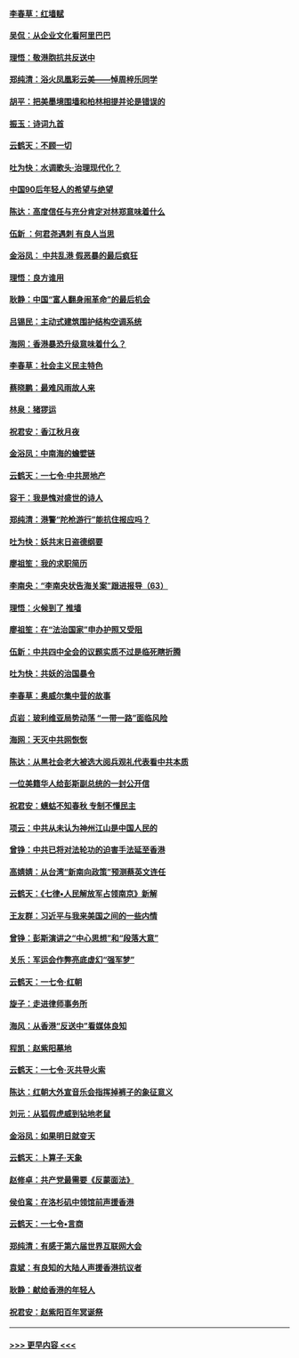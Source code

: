 #### [李春草：红墙赋](../pages/nsc993/n11646389.md?t=11120001) 
#### [吴侃：从企业文化看阿里巴巴](../pages/nsc993/n11645476.md?t=11120001) 
#### [理悟：敬港胞抗共反送中](../pages/nsc993/n11645466.md?t=11120001) 
#### [郑纯清：浴火凤凰彩云美——悼周梓乐同学](../pages/nsc993/n11645155.md?t=11120001) 
#### [胡平：把美墨境围墙和柏林相提并论是错误的](../pages/nsc993/n11645134.md?t=11120001) 
#### [振玉：诗词九首](../pages/nsc993/n11644081.md?t=11120001) 
#### [云鹤天：不顾一切](../pages/nsc993/n11643508.md?t=11120001) 
#### [吐为快：水调歌头·治理现代化？](../pages/nsc993/n11643485.md?t=11120001) 
#### [中国90后年轻人的希望与绝望](../pages/nsc993/n11642317.md?t=11120001) 
#### [陈达：高度信任与充分肯定对林郑意味着什么](../pages/nsc993/n11641441.md?t=11120001) 
#### [伍新 ：何君尧遇刺 有良人当思](../pages/nsc993/n11641503.md?t=11120001) 
#### [金浴凤： 中共乱港  假恶暴的最后疯狂](../pages/nsc993/n11641495.md?t=11120001) 
#### [理悟：良方谁用](../pages/nsc993/n11641463.md?t=11120001) 
#### [耿静：中国“富人翻身闹革命”的最后机会](../pages/nsc993/n11640655.md?t=11120001) 
#### [吕锡民：主动式建筑围护结构空调系统](../pages/nsc993/n11640168.md?t=11120001) 
#### [海网：香港暴恐升级意味着什么？](../pages/nsc993/n11635904.md?t=11120001) 
#### [李春草：社会主义民主特色](../pages/nsc993/n11634657.md?t=11120001) 
#### [蔡晓鹏：最难风雨故人来](../pages/nsc993/n11633145.md?t=11120001) 
#### [林泉：猪猡运](../pages/nsc993/n11631469.md?t=11120001) 
#### [祝君安：香江秋月夜](../pages/nsc993/n11631440.md?t=11120001) 
#### [金浴凤：中南海的蟾嬖链](../pages/nsc993/n11631290.md?t=11120001) 
#### [云鹤天：一七令·中共房地产](../pages/nsc993/n11630084.md?t=11120001) 
#### [容干：我是愧对盛世的诗人](../pages/nsc993/n11630059.md?t=11120001) 
#### [郑纯清：港警“陀枪游行”能抗住报应吗？](../pages/nsc993/n11629999.md?t=11120001) 
#### [吐为快：妖共末日盗德纲要](../pages/nsc993/n11628610.md?t=11120001) 
#### [廖祖笙：我的求职简历](../pages/nsc993/n11628492.md?t=11120001) 
#### [李南央：“李南央状告海关案”跟进报导（63）](../pages/nsc993/n11627039.md?t=11120001) 
#### [理悟：火候到了 推墙](../pages/nsc993/n11626917.md?t=11120001) 
#### [廖祖笙：在“法治国家”申办护照又受阻](../pages/nsc993/n11626500.md?t=11120001) 
#### [伍新：中共四中全会的议题实质不过是临死瞎折腾](../pages/nsc993/n11621774.md?t=11120001) 
#### [吐为快：共妖的治国暴令](../pages/nsc993/n11621401.md?t=11120001) 
#### [李春草：奥威尔集中营的故事](../pages/nsc993/n11621373.md?t=11120001) 
#### [贞岩：玻利维亚局势动荡 “一带一路”面临风险](../pages/nsc993/n11619480.md?t=11120001) 
#### [海网：天灭中共网恢恢](../pages/nsc993/n11618261.md?t=11120001) 
#### [陈达：从黑社会老大被选大阅兵观礼代表看中共本质](../pages/nsc993/n11618229.md?t=11120001) 
#### [一位美籍华人给彭斯副总统的一封公开信](../pages/nsc993/n11616906.md?t=11120001) 
#### [祝君安：蟪蛄不知春秋  专制不懂民主](../pages/nsc993/n11616882.md?t=11120001) 
#### [项云：中共从未认为神州江山是中国人民的](../pages/nsc993/n11616763.md?t=11120001) 
#### [曾铮：中共已将对法轮功的迫害手法延至香港](../pages/nsc993/n11616561.md?t=11120001) 
#### [高婧婧：从台湾“新南向政策”预测蔡英文连任](../pages/nsc993/n11616518.md?t=11120001) 
#### [云鹤天：《七律▪人民解放军占领南京》新解](../pages/nsc993/n11616490.md?t=11120001) 
#### [王友群：习近平与我来美国之间的一些内情](../pages/nsc993/n11615052.md?t=11120001) 
#### [曾铮：彭斯演讲之“中心思想”和“段落大意”](../pages/nsc993/n11615020.md?t=11120001) 
#### [关乐：军运会作弊亮底虚幻“强军梦”](../pages/nsc993/n11615008.md?t=11120001) 
#### [云鹤天：一七令‧红朝](../pages/nsc993/n11615000.md?t=11120001) 
#### [旋子：走进律师事务所](../pages/nsc993/n11614894.md?t=11120001) 
#### [海风：从香港“反送中”看媒体良知](../pages/nsc993/n11614480.md?t=11120001) 
#### [程凯：赵紫阳墓地](../pages/nsc993/n11614464.md?t=11120001) 
#### [云鹤天：一七令‧灭共导火索](../pages/nsc993/n11613471.md?t=11120001) 
#### [陈达：红朝大外宣音乐会指挥掉裤子的象征意义](../pages/nsc993/n11613456.md?t=11120001) 
#### [刘元：从狐假虎威到钻地老鼠](../pages/nsc993/n11612832.md?t=11120001) 
#### [金浴凤：如果明日就变天](../pages/nsc993/n11611135.md?t=11120001) 
#### [云鹤天：卜算子‧天象](../pages/nsc993/n11609023.md?t=11120001) 
#### [赵修卓：共产党最需要《反蒙面法》](../pages/nsc993/n11608006.md?t=11120001) 
#### [侯伯鸾：在洛杉矶中领馆前声援香港](../pages/nsc993/n11607802.md?t=11120001) 
#### [云鹤天：一七令•言商](../pages/nsc993/n11606248.md?t=11120001) 
#### [郑纯清：有感于第六届世界互联网大会](../pages/nsc993/n11604718.md?t=11120001) 
#### [袁斌：有良知的大陆人声援香港抗议者](../pages/nsc993/n11603673.md?t=11120001) 
#### [耿静：献给香港的年轻人](../pages/nsc993/n11602462.md?t=11120001) 
#### [祝君安：赵紫阳百年冥诞祭](../pages/nsc993/n11601386.md?t=11120001) 

----
#### [ >>> 更早内容 <<< ](../indexes/nsc993-earlier.md)
